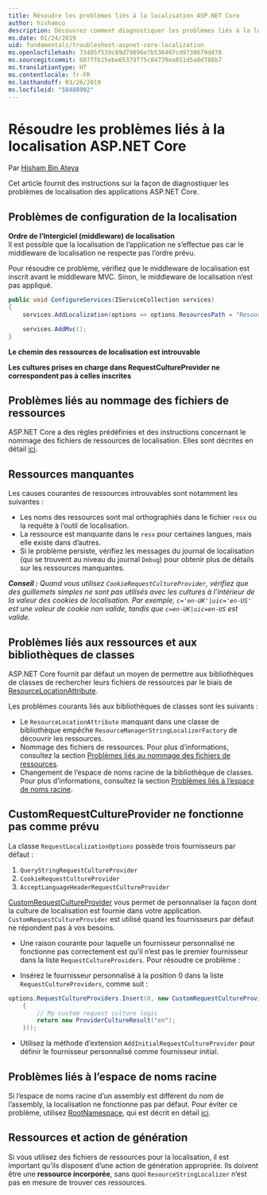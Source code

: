 ```yaml
---
title: Résoudre les problèmes liés à la localisation ASP.NET Core
author: hishamco
description: Découvrez comment diagnostiquer les problèmes liés à la localisation dans les applications ASP.NET Core.
ms.date: 01/24/2019
uid: fundamentals/troubleshoot-aspnet-core-localization
ms.openlocfilehash: 73405f539c89d79096e7b536407cd9730679d478
ms.sourcegitcommit: 687ffb15ebe65379f75c84739ea851d5a0d788b7
ms.translationtype: HT
ms.contentlocale: fr-FR
ms.lasthandoff: 03/26/2019
ms.locfileid: "58488992"
---
```

# <a name="troubleshoot-aspnet-core-localization"></a>Résoudre les problèmes liés à la localisation ASP.NET Core

Par [Hisham Bin Ateya](https://github.com/hishamco)

Cet article fournit des instructions sur la façon de diagnostiquer les problèmes de localisation des applications ASP.NET Core.

## <a name="localization-configuration-issues"></a>Problèmes de configuration de la localisation

**Ordre de l’Intergiciel (middleware) de localisation**  
Il est possible que la localisation de l’application ne s’effectue pas car le middleware de localisation ne respecte pas l’ordre prévu.

Pour résoudre ce problème, vérifiez que le middleware de localisation est inscrit avant le middleware MVC. Sinon, le middleware de localisation n’est pas appliqué.

```csharp
public void ConfigureServices(IServiceCollection services)
{
    services.AddLocalization(options => options.ResourcesPath = "Resources");

    services.AddMvc();
}
```

**Le chemin des ressources de localisation est introuvable**

**Les cultures prises en charge dans RequestCultureProvider ne correspondent pas à celles inscrites**  

## <a name="resource-file-naming-issues"></a>Problèmes liés au nommage des fichiers de ressources

ASP.NET Core a des règles prédéfinies et des instructions concernant le nommage des fichiers de ressources de localisation. Elles sont décrites en détail [ici](xref:fundamentals/localization?view=aspnetcore-2.2#resource-file-naming).

## <a name="missing-resources"></a>Ressources manquantes

Les causes courantes de ressources introuvables sont notamment les suivantes :

- Les noms des ressources sont mal orthographiés dans le fichier `resx` ou la requête à l’outil de localisation.
- La ressource est manquante dans le `resx` pour certaines langues, mais elle existe dans d’autres.
- Si le problème persiste, vérifiez les messages du journal de localisation (qui se trouvent au niveau du journal `Debug`) pour obtenir plus de détails sur les ressources manquantes.

_**Conseil :** Quand vous utilisez `CookieRequestCultureProvider`, vérifiez que des guillemets simples ne sont pas utilisés avec les cultures à l’intérieur de la valeur des cookies de localisation. Par exemple, `c='en-UK'|uic='en-US'` est une valeur de cookie non valide, tandis que `c=en-UK|uic=en-US` est valide._

## <a name="resources--class-libraries-issues"></a>Problèmes liés aux ressources et aux bibliothèques de classes

ASP.NET Core fournit par défaut un moyen de permettre aux bibliothèques de classes de rechercher leurs fichiers de ressources par le biais de [ResourceLocationAttribute](/dotnet/api/microsoft.extensions.localization.resourcelocationattribute?view=aspnetcore-2.1).

Les problèmes courants liés aux bibliothèques de classes sont les suivants :
- Le `ResourceLocationAttribute` manquant dans une classe de bibliothèque empêche `ResourceManagerStringLocalizerFactory` de découvrir les ressources.
- Nommage des fichiers de ressources. Pour plus d’informations, consultez la section [Problèmes liés au nommage des fichiers de ressources](#resource-file-naming-issues).
- Changement de l’espace de noms racine de la bibliothèque de classes. Pour plus d’informations, consultez la section [Problèmes liés à l’espace de noms racine](#root-namespace-issues).

## <a name="customrequestcultureprovider-doesnt-work-as-expected"></a>CustomRequestCultureProvider ne fonctionne pas comme prévu

La classe `RequestLocalizationOptions` possède trois fournisseurs par défaut :

1. `QueryStringRequestCultureProvider`
2. `CookieRequestCultureProvider`
3. `AcceptLanguageHeaderRequestCultureProvider`

[CustomRequestCultureProvider](/dotnet/api/microsoft.aspnetcore.localization.customrequestcultureprovider?view=aspnetcore-2.1) vous permet de personnaliser la façon dont la culture de localisation est fournie dans votre application. `CustomRequestCultureProvider` est utilisé quand les fournisseurs par défaut ne répondent pas à vos besoins.

- Une raison courante pour laquelle un fournisseur personnalisé ne fonctionne pas correctement est qu’il n’est pas le premier fournisseur dans la liste `RequestCultureProviders`. Pour résoudre ce problème :

- Insérez le fournisseur personnalisé à la position 0 dans la liste `RequestCultureProviders`, comme suit :

```csharp
options.RequestCultureProviders.Insert(0, new CustomRequestCultureProvider(async context =>
    {
        // My custom request culture logic
        return new ProviderCultureResult("en");
    }));
```

- Utilisez la méthode d’extension `AddInitialRequestCultureProvider` pour définir le fournisseur personnalisé comme fournisseur initial.

## <a name="root-namespace-issues"></a>Problèmes liés à l’espace de noms racine

Si l’espace de noms racine d’un assembly est différent du nom de l’assembly, la localisation ne fonctionne pas par défaut. Pour éviter ce problème, utilisez [RootNamespace](/dotnet/api/microsoft.extensions.localization.rootnamespaceattribute?view=aspnetcore-2.1), qui est décrit en détail [ici](xref:fundamentals/localization?view=aspnetcore-2.2#resource-file-naming).

## <a name="resources--build-action"></a>Ressources et action de génération

Si vous utilisez des fichiers de ressources pour la localisation, il est important qu’ils disposent d’une action de génération appropriée. Ils doivent être une **ressource incorporée**, sans quoi `ResourceStringLocalizer` n’est pas en mesure de trouver ces ressources.
